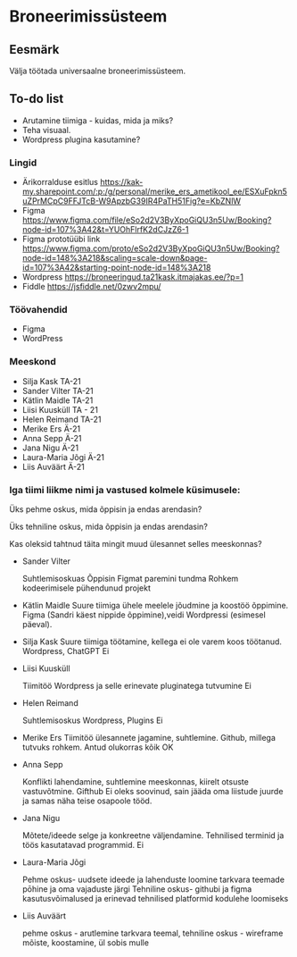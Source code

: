 # Broneerimissüsteem


## Eesmärk

Välja töötada universaalne broneerimissüsteem.

## To-do list

- Arutamine tiimiga - kuidas, mida ja miks?
- Teha visuaal. 
- Wordpress plugina kasutamine?

### Lingid
- Ärikorralduse esitlus https://kak-my.sharepoint.com/:p:/g/personal/merike_ers_ametikool_ee/ESXuFpkn5uZPrMCpC9FFJTcB-W9ApzbG39IR4PaTH51Fig?e=KbZNlW
- Figma https://www.figma.com/file/eSo2d2V3ByXpoGiQU3n5Uw/Booking?node-id=107%3A42&t=YUOhFlrfK2dCJzZ6-1
- Figma prototüübi link https://www.figma.com/proto/eSo2d2V3ByXpoGiQU3n5Uw/Booking?node-id=148%3A218&scaling=scale-down&page-id=107%3A42&starting-point-node-id=148%3A218
- Wordpress https://broneeringud.ta21kask.itmajakas.ee/?p=1
- Fiddle https://jsfiddle.net/0zwv2mpu/

### Töövahendid
- Figma
- WordPress

### Meeskond

- Silja Kask TA-21
- Sander Vilter TA-21
- Kätlin Maidle TA-21
- Liisi Kuusküll TA - 21
- Helen Reimand TA-21
- Merike Ers Ä-21
- Anna Sepp Ä-21
- Jana Nigu Ä-21
- Laura-Maria Jõgi Ä-21
- Liis Auväärt Ä-21

### Iga tiimi liikme nimi ja vastused kolmele küsimusele:

Üks pehme oskus, mida õppisin ja endas arendasin?

Üks tehniline oskus, mida õppisin ja endas arendasin?

Kas oleksid tahtnud täita mingit muud ülesannet selles meeskonnas?

- Sander Vilter

  Suhtlemisoskuas
  Õppisin Figmat paremini tundma
  Rohkem kodeerimisele pühendunud projekt
  

- Kätlin Maidle
  Suure tiimiga ühele meelele jõudmine ja koostöö õppimine.
  Figma (Sandri käest nippide õppimine),veidi Wordpressi (esimesel päeval).
  
- Silja Kask
  Suure tiimiga töötamine, kellega ei ole varem koos töötanud.
  Wordpress, ChatGPT
  Ei
  

- Liisi Kuusküll

  Tiimitöö
  Wordpress ja selle erinevate pluginatega tutvumine
  Ei

- Helen Reimand

  Suhtlemisoskus
  Wordpress, Plugins
  Ei

- Merike Ers Tiimitöö ülesannete jagamine, suhtlemine. Github, millega tutvuks rohkem. Antud olukorras kõik OK

  

- Anna Sepp

  Konflikti lahendamine, suhtlemine meeskonnas, kiirelt otsuste vastuvõtmine.
  Gifthub
  Ei oleks soovinud, sain jääda oma liistude juurde ja samas näha teise osapoole tööd. 

- Jana Nigu

  Mõtete/ideede selge ja konkreetne väljendamine. 
  Tehnilised terminid ja töös kasutatavad programmid.
  Ei

- Laura-Maria Jõgi

  Pehme oskus- uudsete ideede ja lahenduste loomine tarkvara teemade pōhine ja oma vajaduste järgi
  Tehniline oskus- githubi ja figma kasutusvõimalused ja erinevad tehnilised platformid kodulehe loomiseks

- Liis Auväärt

  pehme oskus - arutlemine tarkvara teemal, 
  tehniline oskus - wireframe mõiste, koostamine, 
  ül sobis mulle


